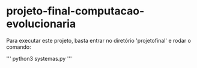 # projeto-final-computacao-evolucionaria

Para executar este projeto, basta entrar no diretório 'projetofinal' e rodar o comando:

'''
python3 systemas.py
'''
